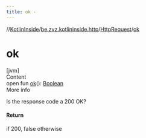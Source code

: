 ```yaml
---
title: ok -
---
```

//[KotlinInside](../../index.md)/[be.zvz.kotlininside.http](../index.md)/[HttpRequest](index.md)/[ok](ok.md)



# ok  
[jvm]  
Content  
open fun [ok](ok.md)(): [Boolean](https://kotlinlang.org/api/latest/jvm/stdlib/kotlin/-boolean/index.html)  
More info  


Is the response code a 200 OK?



#### Return  


if 200, false otherwise

  



